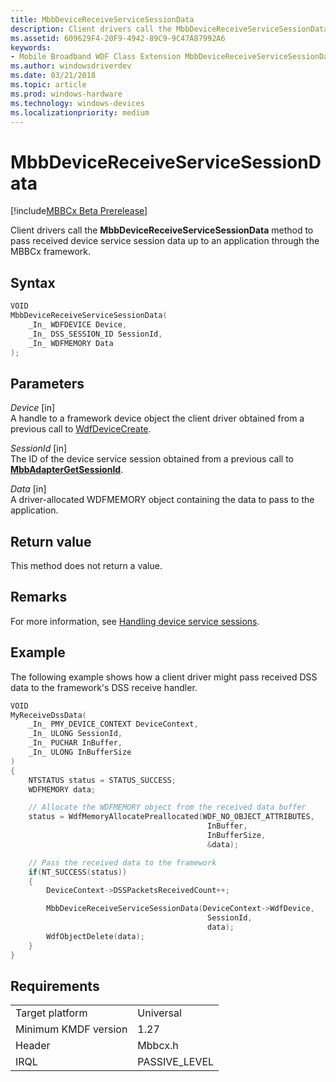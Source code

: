 ```yaml
---
title: MbbDeviceReceiveServiceSessionData
description: Client drivers call the MbbDeviceReceiveServiceSessionData method to pass received device service session data up to an application through the MBBCx framework.
ms.assetid: 609629F4-20F9-4942-89C9-9C47A87992A6
keywords:
- Mobile Broadband WDF Class Extension MbbDeviceReceiveServiceSessionData, MBBCx MbbDeviceReceiveServiceSessionData
ms.author: windowsdriverdev
ms.date: 03/21/2018
ms.topic: article
ms.prod: windows-hardware
ms.technology: windows-devices
ms.localizationpriority: medium
---
```


# MbbDeviceReceiveServiceSessionData

[!include[MBBCx Beta Prerelease](../mbbcx-beta-prerelease.md)]

Client drivers call the **MbbDeviceReceiveServiceSessionData** method to pass received device service session data up to an application through the MBBCx framework.

## Syntax

```C++
VOID
MbbDeviceReceiveServiceSessionData(
    _In_ WDFDEVICE Device,
    _In_ DSS_SESSION_ID SessionId,
    _In_ WDFMEMORY Data
);
```

## Parameters

*Device* [in]  
A handle to a framework device object the client driver obtained from a previous call to [WdfDeviceCreate](https://docs.microsoft.com/windows-hardware/drivers/ddi/content/wdfdevice/nf-wdfdevice-wdfdevicecreate).

*SessionId* [in]  
The ID of the device service session obtained from a previous call to [**MbbAdapterGetSessionId**](mbbadaptergetsessionid.md).

*Data* [in]  
A driver-allocated WDFMEMORY object containing the data to pass to the application.

## Return value

This method does not return a value.

## Remarks

For more information, see [Handling device service sessions](writing-an-mbbcx-client-driver.md#handling-device-service-sessions).

## Example

The following example shows how a client driver might pass received DSS data to the framework's DSS receive handler.

```C++
VOID
MyReceiveDssData(
    _In_ PMY_DEVICE_CONTEXT DeviceContext,
    _In_ ULONG SessionId,
    _In_ PUCHAR InBuffer,
    _In_ ULONG InBufferSize
)
{
    NTSTATUS status = STATUS_SUCCESS;
    WDFMEMORY data;

    // Allocate the WDFMEMORY object from the received data buffer
    status = WdfMemoryAllocatePreallocated(WDF_NO_OBJECT_ATTRIBUTES,
                                            InBuffer,
                                            InBufferSize,
                                            &data);

    // Pass the received data to the framework
    if(NT_SUCCESS(status))
    {
        DeviceContext->DSSPacketsReceivedCount++;

        MbbDeviceReceiveServiceSessionData(DeviceContext->WdfDevice,
                                            SessionId,
                                            data);
        WdfObjectDelete(data);
    }
}

```

## Requirements

|     |     |
| --- | --- |
| Target platform | Universal |
| Minimum KMDF version | 1.27 |
| Header | Mbbcx.h |
| IRQL | PASSIVE_LEVEL |
